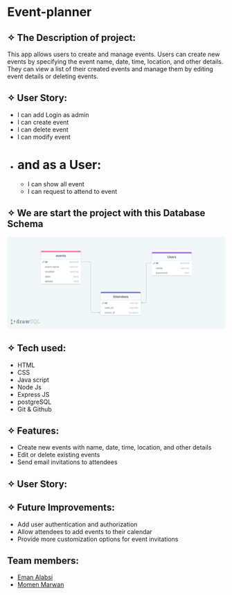 # Event-planner

## ✧ The Description of project:
This app allows users to create and manage events. Users can create new events by specifying the event name, date, time, location, and other details. They can view a list of their created events and manage them by editing event details or deleting events.

## ✧ User Story:
* I can add Login as admin
* I can create event
* I can delete event
* I can modify event
* # and as a User:
    * I can show all event
    * I can request to attend to event

## ✧ We are start the project with this Database Schema

![Database Diagram](public/images/drawSQL-event-planner-export-2023-04-06.png)

## ✧ Tech used:
- HTML
- CSS
- Java script
- Node Js 
- Express JS
- postgreSQL
- Git & Github



## ✧ Features:
* Create new events with name, date, time, location, and other details
* Edit or delete existing events
* Send email invitations to attendees

## ✧ User Story:

## ✧ Future Improvements:
* Add user authentication and authorization
* Allow attendees to add events to their calendar
* Provide more customization options for event invitations

## Team members:
* [Eman Alabsi](https://github.com/Emanalabsi)
* [Momen Marwan](https://github.com/momenmarwan)

